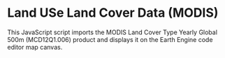 # Land USe Land Cover Data (MODIS)

This JavaScript script imports the MODIS Land Cover Type Yearly Global 500m (MCD12Q1.006) product and displays it on the Earth Engine code editor map canvas.
